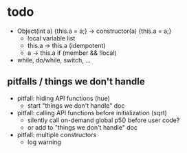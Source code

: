 # todo

- Object(int a) {this.a = a;} -> constructor(a) {this.a = a;}
    - local variable list
    - this.a -> this.a (idempotent)
    - a -> this.a if (member && !local)
- while, do/while, switch, ...

## pitfalls / things we don't handle

- pitfall: hiding API functions (hue)
    - start "things we don't handle" doc
- pitfall: calling API functions before initialization (sqrt)
    - silently call on-demand global p5() before user code?
    - or add to "things we don't handle" doc
- pitfall: multiple constructors
    - log warning

